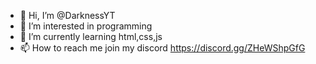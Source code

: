 - 👋 Hi, I’m @DarknessYT
- 👀 I’m interested in programming
- 🌱 I’m currently learning html,css,js
- 📫 How to reach me join my discord https://discord.gg/ZHeWShpGfG

